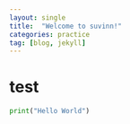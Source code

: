```yaml
---
layout: single
title:  "Welcome to suvinn!"
categories: practice
tag: [blog, jekyll]
---
```


# test

```python
print("Hello World")
```